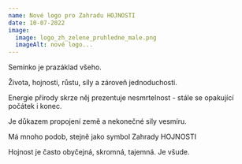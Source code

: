 ```yaml
---
name: Nové logo pro Zahradu HOJNOSTI
date: 10-07-2022
image:
  image: logo_zh_zelene_pruhledne_male.png
  imageAlt: nové logo...
---
```

Semínko je prazáklad všeho.

Života, hojnosti, růstu, síly a zároveň jednoduchosti.

Energie přírody skrze něj prezentuje nesmrtelnost - stále se opakující počátek i konec.

Je důkazem propojení země a nekonečné síly vesmíru.

Má mnoho podob, stejně jako symbol Zahrady HOJNOSTI

Hojnost je často obyčejná, skromná, tajemná.  Je všude.